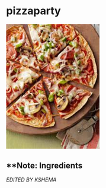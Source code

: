 # pizzaparty

<img src="https://github.com/bmspoorti/pizzaparty/blob/main/image/pizzaa.jpg" width=50% height= 50%>

## **Note: Ingredients
*EDITED BY KSHEMA*
